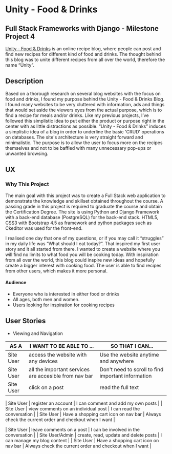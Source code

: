 # Unity - Food & Drinks

## Full Stack Frameworks with Django - Milestone Project 4

[Unity - Food & Drinks](https://unity-food-blog.herokuapp.com/) is an online recipe blog, where people can post and find new recipes for different kind of food and drinks. The thought behind this blog was to unite different recipes from all over the world, therefore the name “Unity”. 

## Description
Based on a thorough research on several blog websites with the focus on food and drinks, I found my purpose behind the Unity - Food & Drinks Blog. I found many websites to be very cluttered with information, ads and things that would set aside the viewers eyes from the actual purpose, which is to find a recipe for meals and/or drinks. Like my previous projects, I’ve followed this simplistic idea to put either the product or purpose right in the center with as little distractions as possible. “Unity - Food & Drinks” induces a simplistic idea of a blog in order to underline the basic 'CRUD' operations on databases. 
The site's architecture is very straight forward and minimalistic. The purpose is to allow the user to focus more on the recipes themselves and not to be baffled with many unnecessary pop-ups or unwanted browsing. 

## UX
### Why This Project
The main goal with this project was to create a Full Stack web application to demonstrate the knowledge and skillset obtained throughout the course. 
A passing grade in this project is required to graduate the course and obtain the Certification Degree. 
The site is using Python and Django Framework with a back-end database (PostgreSQL) for the back-end stack.
HTML5, CSS3 with Bootstrap 4.5 as framework and python packages such as Ckeditor was used for the front-end.

I realised one day that one of my questions, or if you may call it “struggles” in my daily life was “What should I eat today?”. That inspired my first user story and it all started from there. I wanted to create a website where you will find no limits to what food you will be cooking today. With inspiration from all over the world, this blog could inspire new ideas and hopefully create a bigger interest with cooking food. The user is able to find recipes from other users, which makes it more personal. 

#### Audience
- Everyone who is interested in either food or drinks
- All ages, both men and women.
- Users looking for inspiration for cooking recipes

## User Stories
- Viewing and Navigation

| AS A     | I WANT TO BE ABLE TO ... | SO THAT I CAN... |
| ----------- | ----------- | ----------- |
| Site User | access the website with any devices | Use the website anytime and anywhere |
| Site User | all the important services are accesible from nav bar| Don't need to scroll to find important information |
| Site User | click on a post  | read the full text |

| Site User | register an account | I can comment and add my own posts |
| Site User | view comments on an individual post | I can read the conversation |
| Site User | Have a shopping cart icon on nav bar | Always check the current order and checkout when I want |

| Site User | leave comments on a post | I can be involved in the conversation |
| Site User/Admin | create, read, update and delete posts | I can manage my blog content |
| Site User | Have a shopping cart icon on nav bar | Always check the current order and checkout when I want |
